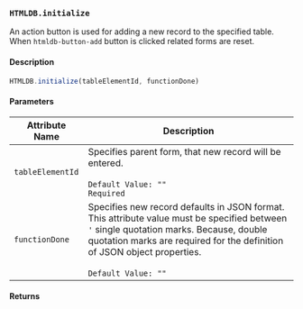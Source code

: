### `HTMLDB.initialize`

An action button is used for adding a new record to the specified table. When `htmldb-button-add` button is clicked related forms are reset.

#### Description

```javascript
HTMLDB.initialize(tableElementId, functionDone)
```

#### Parameters

| Attribute Name             | Description                               |
| -------------------------- | ----------------------------------------- |
| `tableElementId` | Specifies parent form, that new record will be entered.<br><br>`Default Value: ""`<br>`Required` |
| `functionDone`| Specifies new record defaults in JSON format. This attribute value must be specified between `'` single quotation marks. Because, double quotation marks are required for the definition of JSON object properties.<br><br>`Default Value: ""` |

#### Returns

